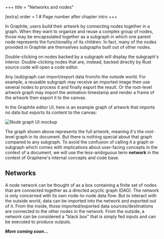 +++
title = "Networks and nodes"

[extra]
order = 1 # Page number after chapter intro
+++

In Graphite, users build their artwork by connecting nodes together in a graph. When they want to organize and reuse a complex group of nodes, those may be encapsulated together as a subgraph in which one parent node represents the functionality of its children. In fact, many of the nodes provided in Graphite are themselves subgraphs built out of other nodes.

Double-clicking on nodes backed by a subgraph will display the subgraph's interior. Double-clicking nodes that are, instead, backed directly by Rust source code will open a code editor.

Any (sub)graph can import/export data from/to the outside world. For example, a reusable subgraph may receive an imported image then use several nodes to process it and finally export the result. Or the root-level artwork graph may import the animation timestamp and render a frame of the artwork then export it to the canvas.

In the Graphite editor UI, here is an example graph of artwork that imports no data but exports its content to the canvas:

<img src="https://static.graphite.rs/content/index/gui-mockup-nodes__5.avif" onerror="this.onerror = null; this.src = this.src.replace('.avif', '.png')" alt="Node graph UI mockup" data-carousel-image />

The graph shown above represents the full artwork, meaning it's the root-level graph in its document. But there is nothing special about that graph compared to any subgraph. To avoid the confusion of calling it a graph or subgraph which comes with implications about user-facing concepts in the context of a document, we will use the less-ambiguous term **network** in the context of Graphene's internal concepts and code base.

## Networks

A node network can be thought of as a box containing a finite set of nodes that are connected together as a directed acyclic graph (DAG). The network is only concerned with its own node-to-node data flow. But to interact with the outside world, data can be imported into the network and exported out of it. From the inside, those imported/exported data sources/destinations are connected to the other nodes in the network. From the outside, a network can be considered a "black box" that is simply fed inputs and can be executed to produce outputs.

***More coming soon...***

